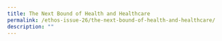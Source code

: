 ```yaml
---
title: The Next Bound of Health and Healthcare
permalink: /ethos-issue-26/the-next-bound-of-health-and-healthcare/
description: ""
---
```


